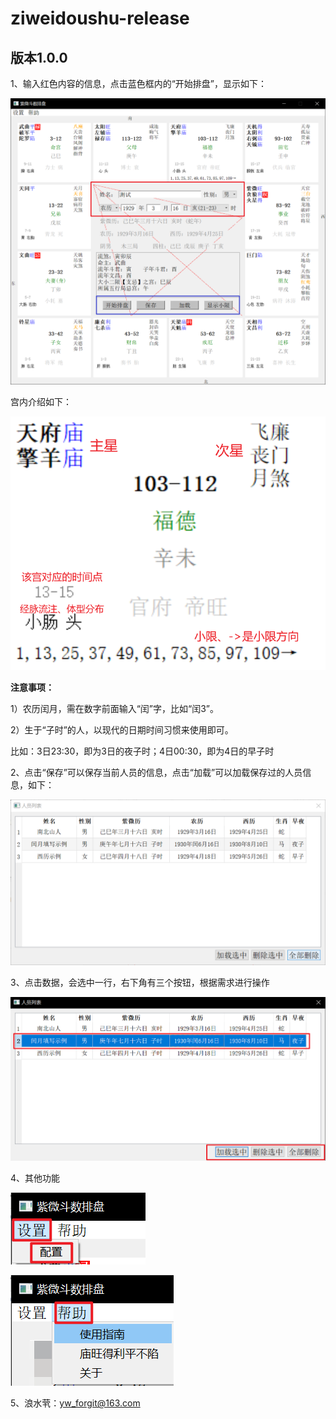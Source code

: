 # ziweidoushu-release

## 版本1.0.0

1、输入红色内容的信息，点击蓝色框内的“开始排盘”，显示如下：

![image-20230401175405138](README.assets/image-20230401175405138.png)

宫内介绍如下：

![image-20230401180340640](README.assets/image-20230401180340640.png)

**注意事项：**

1）农历闰月，需在数字前面输入“闰”字，比如“闰3”。

2）生于“子时”的人，以现代的日期时间习惯来使用即可。

比如：3日23:30，即为3日的夜子时；4日00:30，即为4日的早子时



2、点击“保存”可以保存当前人员的信息，点击“加载”可以加载保存过的人员信息，如下：

![image-20230401175623407](README.assets/image-20230401175623407.png)



3、点击数据，会选中一行，右下角有三个按钮，根据需求进行操作

![image-20230401175812881](README.assets/image-20230401175812881.png)



4、其他功能

![image-20230401180534450](README.assets/image-20230401180534450.png)

![image-20230401180610049](README.assets/image-20230401180610049.png)



5、浪水茕：yw_forgit@163.com